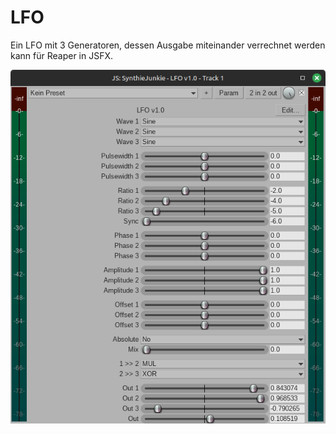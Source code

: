 # LFO
Ein LFO mit 3 Generatoren, dessen Ausgabe miteinander verrechnet werden kann für Reaper in JSFX.

![Screenshot](Screenshot.png)

